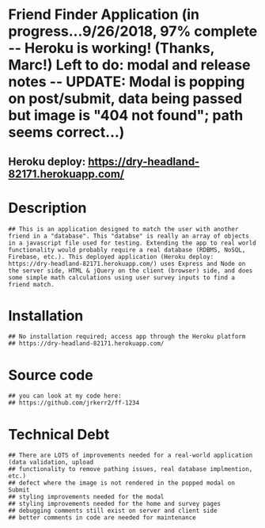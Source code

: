 # Friend Finder Application (in progress...9/26/2018, 97% complete -- Heroku is working! (Thanks, Marc!) Left to do: modal and release notes -- UPDATE: Modal is popping on post/submit, data being passed but image is "404 not found"; path seems correct...)

## Heroku deploy: https://dry-headland-82171.herokuapp.com/

# Description
    ## This is an application designed to match the user with another friend in a "database". This "databse" is really an array of objects in a javascript file used for testing. Extending the app to real world functionality would probably require a real database (RDBMS, NoSQL, Firebase, etc.). This deployed application (Heroku deploy: https://dry-headland-82171.herokuapp.com/) uses Express and Node on the server side, HTML & jQuery on the client (browser) side, and does some simple math calculations using user survey inputs to find a friend match.

# Installation
    ## No installation required; access app through the Heroku platform
    ## https://dry-headland-82171.herokuapp.com/

# Source code
    ## you can look at my code here:
    ## https://github.com/jrkerr2/ff-1234

# Technical Debt
    ## There are LOTS of improvements needed for a real-world application (data validation, upload 
    ## functionality to remove pathing issues, real database implmention, etc.)
    ## defect where the image is not rendered in the popped modal on Submit
    ## styling improvements needed for the modal
    ## styling improvements needed for the home and survey pages
    ## debugging comments still exist on server and client side
    ## better comments in code are needed for maintenance

